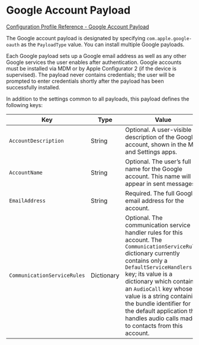 # Google Account Payload  

 [Configuration Profile Reference - Google Account Payload](https://developer.apple.com/library/content/featuredarticles/iPhoneConfigurationProfileRef/Introduction/Introduction.html#//apple_ref/doc/uid/TP40010206-CH1-SW610)  

The Google account payload is designated by specifying `com.apple.google-oauth` as the `PayloadType` value. You can install multiple Google payloads.  

Each Google payload sets up a Google email address as well as any other Google services the user enables after authentication. Google accounts must be installed via MDM or by Apple Configurator 2 (if the device is supervised). The payload never contains credentials; the user will be prompted to enter credentials shortly after the payload has been successfully installed.  

In addition to the settings common to all payloads, this payload defines the following keys:  

|Key|Type|Value|
|-|-|-|
|`AccountDescription`|String|Optional. A user-visible description of the Google account, shown in the Mail and Settings apps.|
|`AccountName`|String|Optional. The user’s full name for the Google account. This name will appear in sent messages.|
|`EmailAddress`|String|Required. The full Google email address for the account.|
|`CommunicationServiceRules`|Dictionary|Optional. The communication service handler rules for this account. The `CommunicationServiceRules` dictionary currently contains only a `DefaultServiceHandlers` key; its value is a dictionary which contains an `AudioCall` key whose value is a string containing the bundle identifier for the default application that handles audio calls made to contacts from this account.|
  
